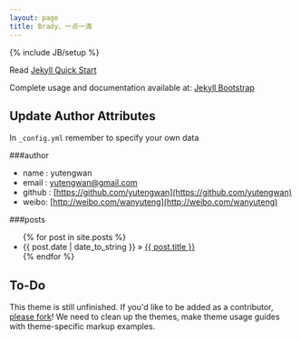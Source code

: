 ```yaml
---
layout: page
title: Brady、一点一滴
---
```

{% include JB/setup %}

Read [Jekyll Quick Start](http://jekyllbootstrap.com/usage/jekyll-quick-start.html)

Complete usage and documentation available at: [Jekyll Bootstrap](http://jekyllbootstrap.com)

## Update Author Attributes

In `_config.yml` remember to specify your own data 

###author

+ name : yutengwan
+ email : yutengwan@gmail.com
+ github : [https://github.com/yutengwan](https://github.com/yutengwan)
+ weibo:  [http://weibo.com/wanyuteng](http://weibo.com/wanyuteng)

###posts 
<ul class="posts">
  {% for post in site.posts %}
    <li><span>{{ post.date | date_to_string }}</span> &raquo; <a href="{{ BASE_PATH }}{{ post.url }}">{{ post.title }}</a></li>
  {% endfor %}
</ul>

## To-Do

This theme is still unfinished. If you'd like to be added as a contributor, [please fork](http://github.com/plusjade/jekyll-bootstrap)!
We need to clean up the themes, make theme usage guides with theme-specific markup examples.


